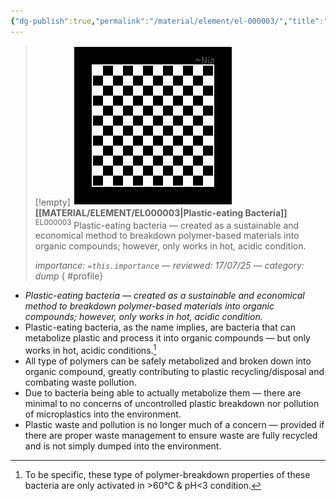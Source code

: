 ```yaml
---
{"dg-publish":true,"permalink":"/material/element/el-000003/","title":"Plastic-eating Bacteria","tags":["-element","-todo/icon"]}
---
```


>[!empty]
> ![RESOURCE/ASSET/OTHER/PlaceholderIcon.png|icon](/img/user/RESOURCE/ASSET/OTHER/PlaceholderIcon.png) <b class="title">[[MATERIAL/ELEMENT/EL000003\|Plastic-eating Bacteria]]</b> <sup class="title">EL000003</sup> <b> </b>
> Plastic-eating bacteria — created as a sustainable and economical method to breakdown polymer-based materials into organic compounds; however, only works in hot, acidic condition.
> 
> <i class="small">importance: `=this.importance` — reviewed: 17/07/25 — category: dump</i>
{ #profile}


- *Plastic-eating bacteria — created as a sustainable and economical method to breakdown polymer-based materials into organic compounds; however, only works in hot, acidic condition.*
- Plastic-eating bacteria, as the name implies, are bacteria that can metabolize plastic and process it into organic compounds — but only works in hot, acidic conditions.[^1]
- All type of polymers can be safely metabolized and broken down into organic compound, greatly contributing to plastic recycling/disposal and combating waste pollution.
- Due to bacteria being able to actually metabolize them — there are minimal to no concerns of uncontrolled plastic breakdown nor pollution of microplastics into the environment.
- Plastic waste and pollution is no longer much of a concern — provided if there are proper waste management to ensure waste are fully recycled and is not simply dumped into the environment.

[^1]: To be specific, these type of polymer-breakdown properties of these bacteria are only activated in >60°C & pH<3 condition.

